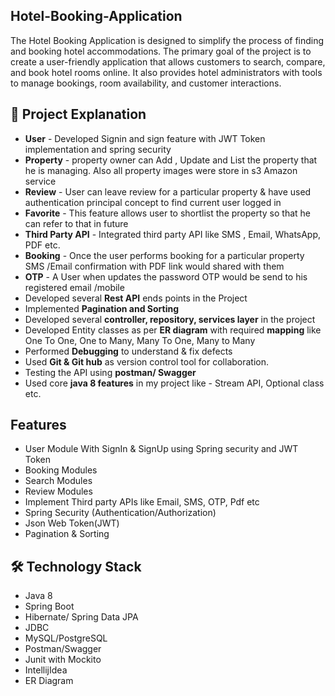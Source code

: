 ## Hotel-Booking-Application

The Hotel Booking Application is designed to simplify the process of finding and booking hotel accommodations. The primary goal of the project is to create a user-friendly application that allows customers to search, compare, and book hotel rooms online. It also provides hotel administrators with tools to manage bookings, room availability, and customer interactions.
## 🚀 Project Explanation


- **User** - Developed Signin and sign feature with JWT Token implementation and spring security
- **Property** - property owner can Add , Update and List the property that he is managing. Also all property images were store in s3 Amazon service
- **Review** - User can leave review for a particular property & have used authentication principal concept to find current user logged in 
- **Favorite** - This feature allows user to shortlist the property so that he can refer to that in future
- **Third Party API** - Integrated third party API like SMS , Email, WhatsApp, PDF etc.
- **Booking** - Once the user performs booking for a particular property SMS /Email confirmation with PDF link would shared with them
- **OTP** - A User when updates the password OTP would be send to his registered email /mobile
- Developed several **Rest API** ends points in the Project
- Implemented **Pagination and Sorting**
- Developed several **controller, repository, services layer** in the project
- Developed Entity classes as per **ER diagram** with required **mapping** like One To One, One to Many, Many To One, Many to Many
- Performed **Debugging** to understand & fix defects 
- Used **Git & Git hub** as version control tool for collaboration.
- Testing the API using **postman/ Swagger**
- Used core **java 8 features** in my project like - Stream API, Optional class etc.
## Features

- User Module With SignIn & SignUp using Spring security and JWT Token
- Booking Modules
- Search Modules
- Review Modules
- Implement Third party APIs like Email, SMS, OTP, Pdf etc
- Spring Security (Authentication/Authorization)
- Json Web Token(JWT)
- Pagination & Sorting



## 🛠 Technology Stack
- Java 8
- Spring Boot
- Hibernate/ Spring Data JPA
- JDBC
- MySQL/PostgreSQL
- Postman/Swagger
- Junit with Mockito
- IntellijIdea 
- ER Diagram
